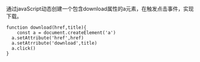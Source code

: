 通过javaScript动态创建一个包含download属性的a元素，在触发点击事件，实现下载。

```
function download(href,title){
	const a = document.createElement('a')
  a.setAttribute('href',href)
  a.setAtrribute('download',title)
  a.click()
}
```
